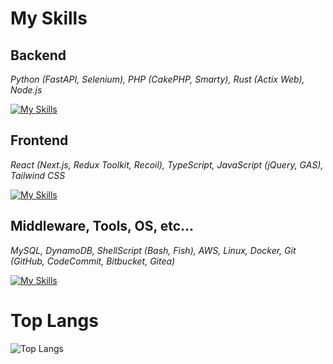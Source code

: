 # My Skills

## Backend

_Python (FastAPI, Selenium), PHP (CakePHP, Smarty), Rust (Actix Web), Node.js_

[![My Skills](https://skillicons.dev/icons?i=py,fastapi,selenium,php,rust,actix,nodejs)](https://skillicons.dev)

## Frontend

_React (Next.js, Redux Toolkit, Recoil), TypeScript, JavaScript (jQuery, GAS), Tailwind CSS_

[![My Skills](https://skillicons.dev/icons?i=react,nextjs,redux,ts,js,jquery,tailwind)](https://skillicons.dev)

## Middleware, Tools, OS, etc...

_MySQL, DynamoDB, ShellScript (Bash, Fish), AWS, Linux, Docker, Git (GitHub, CodeCommit, Bitbucket, Gitea)_

[![My Skills](https://skillicons.dev/icons?i=mysql,dynamodb,bash,aws,linux,docker,git)](https://skillicons.dev)

# Top Langs

![Top Langs](https://github-readme-stats.vercel.app/api/top-langs/?username=8823-dev&layout=compact&theme=nightowl&exclude_repo=dotfiles)
